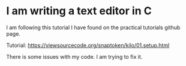 # I am writing a text editor in C

I am following this tutorial I have found on the practical tutorials github page.

Tutorial: https://viewsourcecode.org/snaptoken/kilo/01.setup.html

There is some issues with my code. I am trying to fix it.
